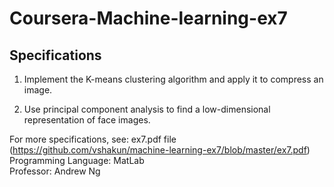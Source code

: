 # Coursera-Machine-learning-ex7

## Specifications

1. Implement the K-means clustering algorithm and apply it to compress an image.

2. Use principal component analysis to find a low-dimensional representation of face images.

For more specifications, see: ex7.pdf file (https://github.com/vshakun/machine-learning-ex7/blob/master/ex7.pdf)
Programming Language: MatLab <br/>
Professor: Andrew Ng 
